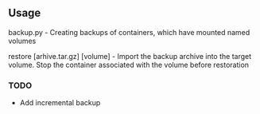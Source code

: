 ## Usage

backup.py - Creating backups of containers, which have mounted named volumes

restore [arhive.tar.gz] [volume] - Import the backup archive into the target volume. Stop the container associated with the volume before restoration

### TODO
- Add incremental backup